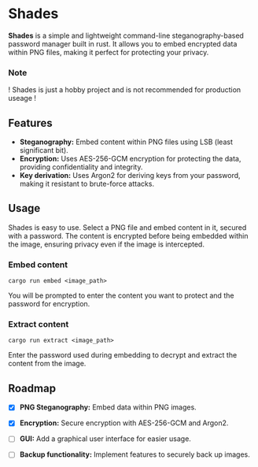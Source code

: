 # Shades

**Shades** is a simple and lightweight command-line steganography-based password manager built in rust. It allows you to embed encrypted data within PNG files, making it perfect for protecting your privacy.

### Note

! Shades is just a hobby project and is not recommended for production useage !

## Features

- **Steganography:** Embed content within PNG files using LSB (least significant bit).
- **Encryption:** Uses AES-256-GCM encryption for protecting the data, providing confidentiality and integrity.
- **Key derivation:** Uses Argon2 for deriving keys from your password, making it resistant to brute-force attacks.

## Usage

Shades is easy to use. Select a PNG file and embed content in it, secured with a password. The content is encrypted before being embedded within the image, ensuring privacy even if the image is intercepted.

### Embed content

```
cargo run embed <image_path>
```

You will be prompted to enter the content you want to protect and the password for encryption.

### Extract content

```
cargo run extract <image_path>
```

Enter the password used during embedding to decrypt and extract the content from the image.

## Roadmap

- [x] **PNG Steganography:** Embed data within PNG images.
- [x] **Encryption:** Secure encryption with AES-256-GCM and Argon2.
- [ ] **GUI:** Add a graphical user interface for easier usage.
- [ ] **Backup functionality:** Implement features to securely back up images.

